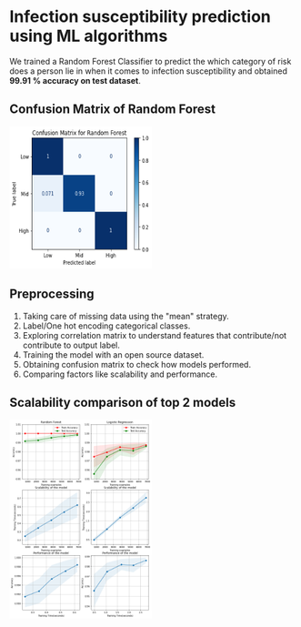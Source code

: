# Infection susceptibility prediction using ML algorithms

We trained a Random Forest Classifier to predict the which category of risk does a person lie in when it comes to infection susceptibility and obtained **99.91 % accuracy on test dataset**.

## Confusion Matrix of Random Forest
<img src="Assets/confusion.png" width="250" height="250" />

## Preprocessing
1. Taking care of missing data using the "mean" strategy.
2. Label/One hot encoding categorical classes.
3. Exploring correlation matrix to understand features that contribute/not contribute to output label.
4. Training the model with an open source dataset.
5. Obtaining confusion matrix to check how models performed.
6. Comparing factors like scalability and performance.

## Scalability comparison of top 2 models
<img src="Assets/scalability.png" width="250" height="350" />